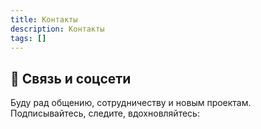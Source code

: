 ```yaml
---
title: Контакты
description: Контакты
tags: []
---
```


## 🔗 Связь и соцсети

Буду рад общению, сотрудничеству и новым проектам. Подписывайтесь, следите, вдохновляйтесь: 
